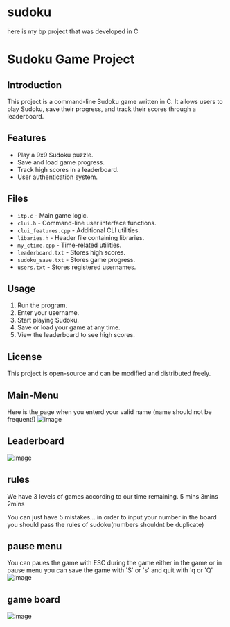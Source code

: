 # sudoku
here is my bp project that was developed in C
# Sudoku Game Project

## Introduction
This project is a command-line Sudoku game written in C. It allows users to play Sudoku, save their progress, and track their scores through a leaderboard.

## Features
- Play a 9x9 Sudoku puzzle.
- Save and load game progress.
- Track high scores in a leaderboard.
- User authentication system.

## Files
- `itp.c` - Main game logic.
- `clui.h` - Command-line user interface functions.
- `clui_features.cpp` - Additional CLI utilities.
- `libaries.h` - Header file containing libraries.
- `my_ctime.cpp` - Time-related utilities.
- `leaderboard.txt` - Stores high scores.
- `sudoku_save.txt` - Stores game progress.
- `users.txt` - Stores registered usernames.






## Usage
1. Run the program.
2. Enter your username.
3. Start playing Sudoku.
4. Save or load your game at any time.
5. View the leaderboard to see high scores.



## License
This project is open-source and can be modified and distributed freely.

## Main-Menu
Here is the page when you enterd your valid name (name should not be frequent!)
![image](https://github.com/user-attachments/assets/843b7f57-fa91-4b05-861f-54288b8d8a47)

## Leaderboard
![image](https://github.com/user-attachments/assets/b6e7475b-c680-41ad-a652-97b78c996804)

## rules 
We have 3 levels of games according to our time remaining.
5 mins 3mins 2mins

You can just have 5 mistakes...
in order to input your number in the board you should pass the rules of sudoku(numbers shouldnt be duplicate)
## pause menu
You can paues the game with ESC during the game either in the game or in pause menu you can save the game with 'S' or 's' and quit with 'q or 'Q'
![image](https://github.com/user-attachments/assets/6b70c2b0-45a2-4d32-9363-2e8b0971d136)
## game board
![image](https://github.com/user-attachments/assets/276059b4-376c-4038-b756-1b62e096d89b)






